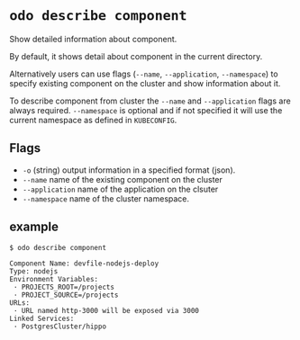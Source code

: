 
# `odo describe component`

Show detailed information about component.

By default, it shows detail about component in the current directory.

Alternatively users can use flags (`--name`, `--application`, `--namespace`) to specify existing component on the cluster and show information about it.

To describe component from cluster the `--name` and `--application` flags are always required. `--namespace` is optional and if not specified it will use the current namespace as defined in `KUBECONFIG`.


## Flags

- `-o` (string) output information in a specified format (json).
- `--name` name of the existing component on the cluster
- `--application` name of the application on the clsuter
- `--namespace` name of the cluster namespace.


## example
```
$ odo describe component

Component Name: devfile-nodejs-deploy
Type: nodejs
Environment Variables:
 · PROJECTS_ROOT=/projects
 · PROJECT_SOURCE=/projects
URLs:
 · URL named http-3000 will be exposed via 3000
Linked Services:
 · PostgresCluster/hippo
```

